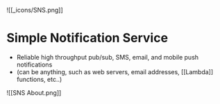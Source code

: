 ![[_icons/SNS.png]]
# Simple Notification Service
- Reliable high throughput pub/sub, SMS, email, and mobile push notifications
- (can be anything, such as web servers, email addresses, [[Lambda]] functions, etc..)

![[SNS About.png]]


